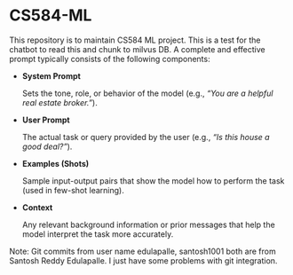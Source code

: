 # CS584-ML
This repository is to maintain CS584 ML project.
This is a test for the chatbot to read this and chunk to milvus DB.
A complete and effective prompt typically consists of the following components:

- **System Prompt**
    
    Sets the tone, role, or behavior of the model (e.g., *“You are a helpful real estate broker.”*).
    
- **User Prompt**
    
    The actual task or query provided by the user (e.g., *“Is this house a good deal?”*).
    
- **Examples (Shots)**
    
    Sample input-output pairs that show the model how to perform the task (used in few-shot learning).
    
- **Context**
    
    Any relevant background information or prior messages that help the model interpret the task more accurately.
  
Note: Git commits from user name edulapalle, santosh1001 both are from Santosh Reddy Edulapalle. I just have some problems with git integration.
